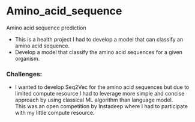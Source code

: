 # Amino_acid_sequence
Amino acid sequence prediction

- This is a health project I had to develop a model that can classify an amino acid sequence.  
- Develop a model that classify the amino acid sequences for a given organism. 

### Challenges:

- I wanted to develop Seq2Vec for the amino acid sequences but due to limited compute resource I had to leverage 
more simple and concise approach by using classical ML algorithm than language model.  
This was an open competition by Instadeep where I had to participate with my little compute resource.


